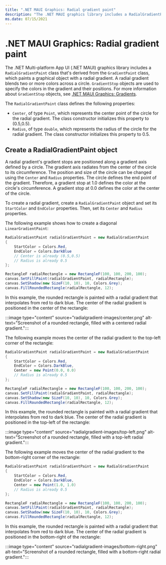 ```yaml
---
title: ".NET MAUI Graphics: Radial gradient paint"
description: "The .NET MAUI graphics library includes a RadialGradientPaint class, that paints a graphical object with a radial gradient."
ms.date: 07/15/2021
---
```


# .NET MAUI Graphics: Radial gradient paint

<!-- Sample link goes here -->

The .NET Multi-platform App UI (.NET MAUI) graphics library includes a `RadialGradientPaint` class that's derived from the `GradientPaint` class, which paints a graphical object with a radial gradient. A radial gradient blends two or more colors across a circle. `GradientStop` objects are used to specify the colors in the gradient and their positions. For more information about `GradientStop` objects, see [.NET MAUI Graphics: Gradients](gradient.md).

The `RadialGradientPaint` class defines the following properties:

- `Center`, of type `Point`, which represents the center point of the circle for the radial gradient. The class constructor initializes this property to (0.5,0.5).
- `Radius`, of type `double`, which represents the radius of the circle for the radial gradient. The class constructor initializes this property to 0.5.

## Create a RadialGradientPaint object

A radial gradient's gradient stops are positioned along a gradient axis defined by a circle. The gradient axis radiates from the center of the circle to its circumference. The position and size of the circle can be changed using the `Center` and `Radius` properties. The circle defines the end point of the gradient. Therefore, a gradient stop at 1.0 defines the color at the circle's circumference. A gradient stop at 0.0 defines the color at the center of the circle.

To create a radial gradient, create a `RadialGradientPaint` object and set its `StartColor` and `EndColor` properties. Then, set its `Center` and `Radius` properties.

The following example shows how to create a diagonal `LinearGradientPaint`:

```csharp
RadialGradientPaint radialGradientPaint = new RadialGradientPaint
{
    StartColor = Colors.Red,
    EndColor = Colors.DarkBlue
    // Center is already (0.5,0.5)
    // Radius is already 0.5
};

RectangleF radialRectangle = new RectangleF(100, 100, 200, 100);
canvas.SetFillPaint(radialGradientPaint, radialRectangle);
canvas.SetShadow(new SizeF(10, 10), 10, Colors.Grey);
canvas.FillRoundedRectangle(radialRectangle, 12);
```

In this example, the rounded rectangle is painted with a radial gradient that interpolates from red to dark blue. The center of the radial gradient is positioned in the center of the rectangle:

:::image type="content" source="radialgradient-images/center.png" alt-text="Screenshot of a rounded rectangle, filled with a centered radial gradient.":::

The following example moves the center of the radial gradient to the top-left corner of the rectangle:

```csharp
RadialGradientPaint radialGradientPaint = new RadialGradientPaint
{
    StartColor = Colors.Red,
    EndColor = Colors.DarkBlue,
    Center = new Point(0.0, 0.0)
    // Radius is already 0.5
};

RectangleF radialRectangle = new RectangleF(100, 100, 200, 100);
canvas.SetFillPaint(radialGradientPaint, radialRectangle);
canvas.SetShadow(new SizeF(10, 10), 10, Colors.Grey);
canvas.FillRoundedRectangle(radialRectangle, 12);
```

In this example, the rounded rectangle is painted with a radial gradient that interpolates from red to dark blue. The center of the radial gradient is positioned in the top-left of the rectangle:

:::image type="content" source="radialgradient-images/top-left.png" alt-text="Screenshot of a rounded rectangle, filled with a top-left radial gradient.":::

The following example moves the center of the radial gradient to the bottom-right corner of the rectangle:

```csharp
RadialGradientPaint radialGradientPaint = new RadialGradientPaint
{
    StartColor = Colors.Red,
    EndColor = Colors.DarkBlue,
    Center = new Point(1.0, 1.0)
    // Radius is already 0.5
};

RectangleF radialRectangle = new RectangleF(100, 100, 200, 100);
canvas.SetFillPaint(radialGradientPaint, radialRectangle);
canvas.SetShadow(new SizeF(10, 10), 10, Colors.Grey);
canvas.FillRoundedRectangle(radialRectangle, 12);
```

In this example, the rounded rectangle is painted with a radial gradient that interpolates from red to dark blue. The center of the radial gradient is positioned in the bottom-right of the rectangle:

:::image type="content" source="radialgradient-images/bottom-right.png" alt-text="Screenshot of a rounded rectangle, filled with a bottom-right radial gradient.":::
